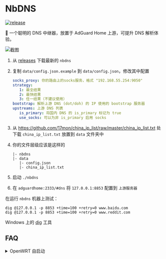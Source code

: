 # NbDNS

[![release](https://img.shields.io/github/v/release/naiba/nbdns?color=brightgreen&label=NbDNS&style=for-the-badge&logo=github)](https://github.com/naiba/nbdns/releases)

:seal: 一个聪明的 DNS 中继器，放置于 AdGuard Home 上游，可提升 DNS 解析体验。

![截图](http://inews.gtimg.com/newsapp_ls/0/14876631746/0)

1. 从 [releases](https://github.com/naiba/nbdns/releases) 下载最新的 `nbdns`
2. 复制 `data/config.json.example` 到 `data/config.json`，修改其中配置

   ```yaml
   socks_proxy: 你的路由上的socks服务，格式 "192.168.55.254:9050"
   strategy:
      1: 最全结果
      2: 最快结果
      3: 任一结果（不建议使用）
   bootstrap: 解析上游 DNS (dot/doh) 的 IP 使用的 bootstrap 服务器
   upstreams: 上游 DNS 列表
      is_primary: 将国内 DNS 的 is_primary 标记为 true
      use_socks: 可以为非 is_primary 启用 socks
   ```

3. 从 <https://github.com/17mon/china_ip_list/raw/master/china_ip_list.txt> 处下载 `china_ip_list.txt` 放置到 `data` 文件夹中
4. 你的文件层级应该是这样的

   ```shell
   |- nbdns
   |- data
      |- config.json
      |- china_ip_list.txt
   ```

5. 启动 `./nbdns`
6. 在 `adguardhome:2333/#dns` 将 `127.0.0.1:8853` 配置到 `上游服务器`

在运行 `nbdns` 机器上测试：

```shell
dig @127.0.0.1 -p 8853 +time=100 +retry=0 www.baidu.com
dig @127.0.0.1 -p 8853 +time=100 +retry=0 www.reddit.com
```

Windows 上的 [dig](https://help.dyn.com/how-to-use-binds-dig-tool/) 工具

## FAQ

<details>
    <summary>OpenWRT 自启动</summary>

首先在 release 下载对应的二进制解压 zip 包后放置到 `/root`，然后 `chmod -R 777 /root/nbdns` 赋予执行权限，然后创建 `/etc/init.d/nbdns`：

```shell
#!/bin/sh /etc/rc.common

START=99 # 执行的顺序，按照字符串顺序排序并不是数字排序
STOP=15
SERVICE=nbdns
PROG=/root/nbdns
USE_PROCD=1 # 使用procd启动

# start_service 函数必须要重新定义
start_service()
{
    echo service nbdns start
    procd_open_instance  # 创建一个实例， 在 procd 看来一个应用程序可以多个实例
    # ubus call service list 可以查看实例
    procd_set_param command $PROG # mycode执行的命令是"/app/mycode"， 若后面有参数可以直接在后面加上
    procd_set_param respawn # 定义respawn参数，告知procd当mycode程序退出后尝试进行重启
    # procd_close_instance # 关闭实例
}
stop_service() {
    killall nbdns
}

restart() {
 stop
 sleep 2
 start
}
```

赋予执行权限 `chmod +x /etc/init.d/nbdns` 然后启动服务 `/etc/init.d/nbdns enable && /etc/init.d/nbdns start`

</details>
